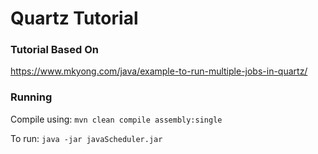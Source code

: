 # Quartz Tutorial

### **Tutorial Based On**  
https://www.mkyong.com/java/example-to-run-multiple-jobs-in-quartz/


### **Running**

Compile using: `mvn clean compile assembly:single`

To run: `java -jar javaScheduler.jar`

